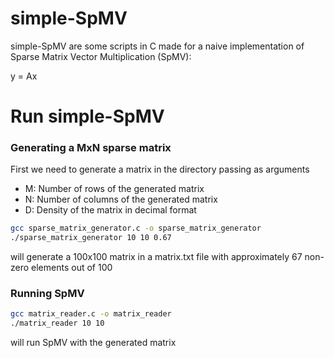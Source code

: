 # simple-SpMV

simple-SpMV are some scripts in C made for a naive implementation of Sparse Matrix Vector Multiplication (SpMV):

y = Ax

# Run simple-SpMV

### Generating a MxN sparse matrix

First we need to generate a matrix in the directory passing as arguments
- M: Number of rows of the generated matrix
- N: Number of columns of the generated matrix
- D: Density of the matrix in decimal format

```bash
gcc sparse_matrix_generator.c -o sparse_matrix_generator
./sparse_matrix_generator 10 10 0.67
```

will generate a 100x100 matrix in a matrix.txt file with approximately 67 non-zero elements out of 100


### Running SpMV

```bash
gcc matrix_reader.c -o matrix_reader
./matrix_reader 10 10
```

will run SpMV with the generated matrix
